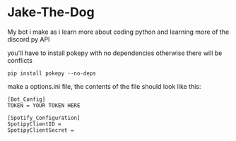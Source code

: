 # Jake-The-Dog
My bot i make as i learn more about coding python and learning more of the discord.py API

you'll have to install pokepy with no dependencies otherwise there will be conflicts
```
pip install pokepy --no-deps
```
make a options.ini file, the contents of the file should look like this:
```
[Bot_Config]
TOKEN = YOUR TOKEN HERE

[Spotify_Configuration]
SpotipyClientID = 
SpotipyClientSecret = 
```
